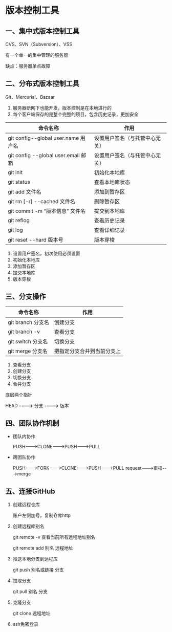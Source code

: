 # 版本控制工具

## 一、集中式版本控制工具

CVS、SVN（Subversion）、VSS

有一个单一的集中管理的服务器

缺点：服务器单点故障

## 二、分布式版本控制工具

Git、Mercurial、Bazaar

1. 服务器断网下也能开发，版本控制是在本地进行的
2. 每个客户端保存的是整个完整的项目，包含历史记录，更加安全

| 命令名称                            | 作用                           |
| ----------------------------------- | ------------------------------ |
| git config--global user.name 用户名 | 设置用户签名（与托管中心无关） |
| git config --global user.email 邮箱 | 设置用户签名（与托管中心无关） |
| git init                            | 初始化本地库                   |
| git status                          | 查看本地库状态                 |
| git add 文件名                      | 添加到暂存区                   |
| git rm [-r] --cached 文件名         | 删除暂存区                     |
| git commit -m “版本信息” 文件名     | 提交到本地库                   |
| git reflog                          | 查看历史记录                   |
| git log                             | 查看详细记录                   |
| git reset --hard 版本号             | 版本穿梭                       |



1. 设置用户签名，初次使用必须设置
2. 初始化本地库
3. 添加暂存区
4. 提交本地库
5. 版本穿梭

## 三、分支操作

| 命令名称          | 作用                       |
| ----------------- | -------------------------- |
| git branch 分支名 | 创建分支                   |
| git branch -v     | 查看分支                   |
| git switch 分支名 | 切换分支                   |
| git merge 分支名  | 把指定分支合并到当前分支上 |

1. 查看分支
2. 创建分支
3. 切换分支
4. 合并分支

底层两个指针

HEAD **---->** 分支 **---->** 版本

## 四、团队协作机制

- 团队内协作

  PUSH--->CLONE--->PUSH--->PULL

- 跨团队协作

  PUSH--->FORK--->CLONE--->PUSH--->PULL request--->审核--->merge

## 五、连接GitHub

1. 创建远程仓库

   账户左侧加号，复制仓库http

2. 创建远程库别名

   git remote -v    查看当前所有远程地址别名

   git remote add 别名 远程地址

3. 推送本地分支到远程库

   git push 别名或链接 分支

4. 拉取分支

   git pull 别名 分支

5. 克隆分支

   git clone 远程地址

6. ssh免密登录


